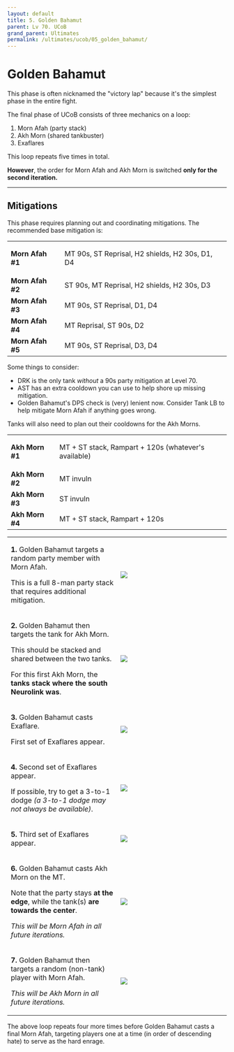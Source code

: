 ```yaml
---
layout: default
title: 5. Golden Bahamut
parent: Lv 70. UCoB
grand_parent: Ultimates
permalink: /ultimates/ucob/05_golden_bahamut/
---
```


# Golden Bahamut

This phase is often nicknamed the "victory lap" because it's the simplest phase in the entire fight.

The final phase of UCoB consists of three mechanics on a loop:

1. Morn Afah (party stack)
2. Akh Morn (shared tankbuster)
3. Exaflares

This loop repeats five times in total.

**However**, the order for Morn Afah and Akh Morn is switched **only for the second iteration.**

---

## Mitigations

This phase requires planning out and coordinating mitigations. The recommended base mitigation is:

<table>
  <tr>
    <td><b>Morn Afah #1</b></td>
    <td><p>MT 90s, ST Reprisal, H2 shields, H2 30s, D1, D4</p></td>
  </tr>
  <tr>
    <td><b>Morn Afah #2</b></td>
    <td>ST 90s, MT Reprisal, H2 shields, H2 30s, D3</td>
  </tr>
  <tr>
    <td><b>Morn Afah #3</b></td>
    <td>MT 90s, ST Reprisal, D1, D4</td>
  </tr>
  <tr>
    <td><b>Morn Afah #4</b></td>
    <td>MT Reprisal, ST 90s, D2</td>
  </tr>
  <tr>
    <td><b>Morn Afah #5</b></td>
    <td>MT 90s, ST Reprisal, D3, D4</td>
  </tr>
</table>

Some things to consider:

- DRK is the only tank *without* a 90s party mitigation at Level 70.
- AST has an extra cooldown you can use to help shore up missing mitigation.
- Golden Bahamut's DPS check is (very) lenient now. Consider Tank LB to help mitigate Morn Afah if anything goes wrong.

Tanks will also need to plan out their cooldowns for the Akh Morns.

<table>
  <tr>
    <td><b>Akh Morn #1</b></td>
    <td><p>MT + ST stack, Rampart + 120s (whatever's available)</p></td>
  </tr>
  <tr>
    <td><b>Akh Morn #2</b></td>
    <td>MT invuln</td>
  </tr>
  <tr>
    <td><b>Akh Morn #3</b></td>
    <td>ST invuln</td>
  </tr>
  <tr>
    <td><b>Akh Morn #4</b></td>
    <td>MT + ST stack, Rampart + 120s</td>
  </tr>
</table>

<table>
  <tr>
    <td width="50%"><p><b>1.</b> Golden Bahamut targets a random party member with Morn Afah.</p><p>This is a full 8-man party stack that requires additional mitigation.</p></td>
    <td><img src="{{site.baseurl}}/assets/images/ultimates/ucob/05/golden_bahamut_01.jpg"></td>
  </tr>
  <tr>
    <td><p><b>2.</b> Golden Bahamut then targets the tank for Akh Morn.</p><p>This should be stacked and shared between the two tanks.</p><p>For this first Akh Morn, the <b>tanks stack where the south Neurolink was</b>.</p></td>
    <td><img src="{{site.baseurl}}/assets/images/ultimates/ucob/05/golden_bahamut_02.jpg"></td>
  </tr>
  <tr>
    <td><p><b>3.</b> Golden Bahamut casts Exaflare.</p><p>First set of Exaflares appear.</p></td>
    <td><img src="{{site.baseurl}}/assets/images/ultimates/ucob/05/golden_bahamut_03.jpg"></td>
  </tr>
  <tr>
    <td><p><b>4.</b> Second set of Exaflares appear.</p><p>If possible, try to get a 3-to-1 dodge <em>(a 3-to-1 dodge may not always be available)</em>.</p></td>
    <td><img src="{{site.baseurl}}/assets/images/ultimates/ucob/05/golden_bahamut_04.jpg"></td>
  </tr>
  <tr>
    <td><p><b>5.</b> Third set of Exaflares appear.</p></td>
    <td><img src="{{site.baseurl}}/assets/images/ultimates/ucob/05/golden_bahamut_05.jpg"></td>
  </tr>
  <tr>
    <td><p><b>6.</b> Golden Bahamut casts Akh Morn on the MT.</p><p>Note that the party stays <b>at the edge</b>, while the tank(s) <b>are towards the center</b>.</p><p><em>This will be Morn Afah in all future iterations.</em></p></td>
    <td><img src="{{site.baseurl}}/assets/images/ultimates/ucob/05/golden_bahamut_06.jpg"></td>
  </tr>
  <tr>
    <td><p><b>7.</b> Golden Bahamut then targets a random (non-tank) player with Morn Afah.</p><p><em>This will be Akh Morn in all future iterations.</em></p></td>
    <td><img src="{{site.baseurl}}/assets/images/ultimates/ucob/05/golden_bahamut_07.jpg"></td>
  </tr>
</table>

The above loop repeats four more times before Golden Bahamut casts a final Morn Afah, targeting players one at a time (in order of descending hate) to serve as the hard enrage.